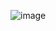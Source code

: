 

![image](https://github.com/jigarbshah/FlightSearch.API/assets/2850266/71ddd4a0-2b1d-4bf4-ac52-b78fb08aaf80)


